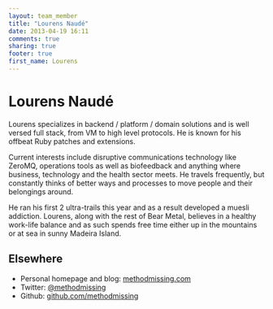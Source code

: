 ```yaml
---
layout: team_member
title: "Lourens Naudé"
date: 2013-04-19 16:11
comments: true
sharing: true
footer: true
first_name: Lourens
---
```


# Lourens Naudé

Lourens specializes in backend / platform / domain solutions and is well versed full stack, from VM to high level protocols. He is known for his offbeat Ruby patches and extensions.

Current interests include disruptive communications technology like ZeroMQ, operations tools as well as biofeedback and anything where business, technology and the health sector meets. He travels frequently, but constantly thinks of better ways and processes to move people and their belongings around.

He ran his first 2 ultra-trails this year and as a result developed a muesli addiction. Lourens, along with the rest of Bear Metal, believes in a healthy work-life balance and as such spends free time either up in the mountains or at sea in sunny Madeira Island.

## Elsewhere

* Personal homepage and blog: [methodmissing.com](http://blog.methodmissing.com)
* Twitter: [@methodmissing](https://twitter.com/methodmissing)
* Github: [github.com/methodmissing](https://github.com/methodmissing)